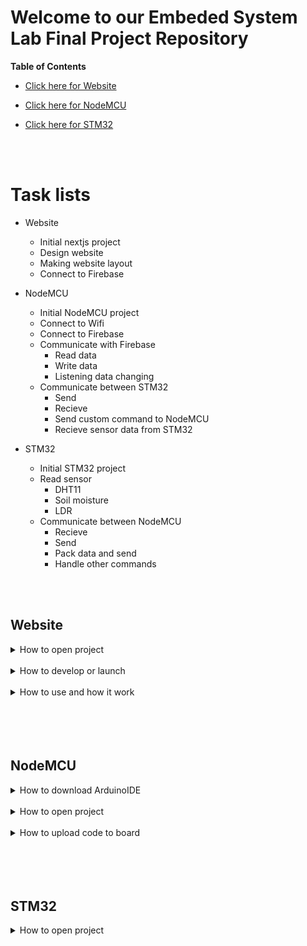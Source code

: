 # Welcome to our Embeded System Lab Final Project Repository

**Table of Contents**

- [Click here for Website](#website)

- [Click here for NodeMCU](#nodemcu)

- [Click here for STM32](#stm32)

<br>
<br>

# Task lists

- Website

  - Initial nextjs project
  - Design website
  - Making website layout
  - Connect to Firebase

- NodeMCU

  - Initial NodeMCU project
  - Connect to Wifi
  - Connect to Firebase
  - Communicate with Firebase
    - Read data
    - Write data
    - Listening data changing
  - Communicate between STM32
    - Send
    - Recieve
    - Send custom command to NodeMCU
    - Recieve sensor data from STM32

- STM32

  - Initial STM32 project
  - Read sensor
    - DHT11
    - Soil moisture
    - LDR
  - Communicate between NodeMCU
    - Recieve
    - Send
    - Pack data and send
    - Handle other commands

<br>
<br>

## **Website**

<details>
  <summary>How to open project</summary>

  <br>

  <ol>
  <li>
  Open Terminal or CMD
  <img src="./fig/website/01.png" />
  </li>

  <li>
  Navigate to Website folder in Project folder
  <img src="./fig/website/02.png" />
  </li>

  <li>
  Launch it with VScode or other tools
  <img src="./fig/website/03.png" />
  </li>

  <li>
  Done
  <img src="./fig/website/04.png" />
  </li>
  </ol>

</details>

<br>

<details>
  <summary>How to develop or launch</summary>

  <br>

  <ol>
  <li>
  Open Terminal or CMD
  <img src="./fig/website/01.png" />
  </li>

  <li>
  Navigate to Website folder in Project folder
  <img src="./fig/website/02.png" />
  </li>

  <li>

`yarn`
to install dependencies for the first time
<img src="./fig/website/05.png" />

  </li>

  <li>

`yarn dev`
to start development server
<img src="./fig/website/06.png" />

<img src="./fig/website/07.png" />

  </li>

  <li>

Visit `localhost:3000` in your browser to see the web application
<img src="./fig/website/08.png" />

  </li>
  </ol>
</details>

<br>

<details>
<summary>How to use and how it work</summary>
<br>
In progress....
</details>

<br>
<br>
<br>
<br>

## **NodeMCU**

<details>
  <summary>How to download ArduinoIDE</summary>

  <ol>
  <li>

Go to `https://www.arduino.cc/en/software` and select your OS
<img src="./fig/nodemcu/11.png" />

  </li>

  <li>

Click `Just Download` to download and install
<img src="./fig/nodemcu/12.png" />

  </li>

  <li>
Launch ArduinoIDE application
<img src="./fig/nodemcu/01.png" />

  </li>

  <li>

Open setting or preferences
<img src="./fig/nodemcu/13.png" />

<img src="./fig/nodemcu/14.png" />

  </li>

  <li>

Add `http://arduino.esp8266.com/stable/package_esp8266com_index.json` in Additional Boards Manager URLs, then click `OK`
<img src="./fig/nodemcu/15.png" />

  </li>

  <li>

Click `Board Manager`
<img src="./fig/nodemcu/16.png" />

  </li>

  <li>

Search for `esp8266` and click `INSTALL`
<img src="./fig/nodemcu/17.png" />
<img src="./fig/nodemcu/18.png" />

  </li>

  <li>

Now you can see `esp8266` in board menu
<img src="./fig/nodemcu/19.png" />

  </li>

  </ol>

</details>

<br>

<details>
  <summary>How to open project</summary>
  
  <br>

  <ol>
  <li>
  Launch ArduinoIDE application
  <img src="./fig/nodemcu/01.png" />
  </li>

  <li>
  Click File > Open
  <img src="./fig/nodemcu/02.png" />
  </li>

  <li>
  Navigate to nodemcu.ino in our project directory
  <img src="./fig/nodemcu/03.png" />
  </li>

  <li>
  Click open and done
  <img src="./fig/nodemcu/04.png" />
  </li>
  <ol>

</details>

<br>

<details>
  <summary>How to upload code to board</summary>
  
  <br>

  <ol>
  <li>
  Launch ArduinoIDE application
  <img src="./fig/nodemcu/01.png" />
  </li>

  <li>
  Click File > Open
  <img src="./fig/nodemcu/02.png" />
  </li>

  <li>
  Navigate to nodemcu.ino in our project directory
  <img src="./fig/nodemcu/03.png" />
  </li>

  <li>
  Click open
  <img src="./fig/nodemcu/04.png" />
  </li>

  <li>

Click `Select Board` and choose your device port
<img src="./fig/nodemcu/05.png" />

  </li>

  <li>

Set Board to `Generic ESP8266 Module` for your device and click `OK`
<img src="./fig/nodemcu/06.png" />

  </li>

  <li>
  Click check button to compile the code
  <img src="./fig/nodemcu/07.png" />
  </li>

  <li>
  Click arrow button to upload code to your device and done
  <img src="./fig/nodemcu/08.png" />
  </li>
  <ol>

</details>

<br>
<br>
<br>
<br>

## **STM32**

<details>
  <summary>How to open project</summary>

  <br>
  
  <ol>

  <li>

Launch STM32CubeIDE and set workspace to our project directory the click to create `Launch`
<img src="./fig/STM32/01.png" />
<img src="./fig/STM32/02.png" />

  </li>

  <li>

Click File > Open Projects from File System...
<img src="./fig/STM32/03.png" />

  </li>

  <li>

Click `Directory...`
<img src="./fig/STM32/04.png" />

  </li>

  <li>

Select STM32 folder in your project directory
<img src="./fig/STM32/05.png" />

  </li>

  <li>

Click `Finish`
<img src="./fig/STM32/06.png" />

  </li>

  <li>

Done
<img src="./fig/STM32/07.png" />

  </li>

  </ol>
</details>
